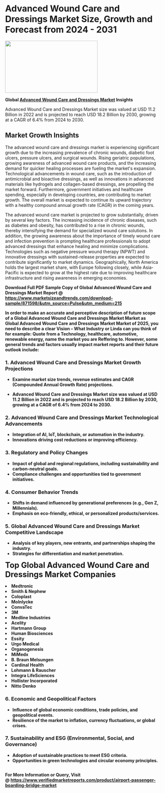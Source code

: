 <H1>Advanced Wound Care and Dressings Market Size, Growth and Forecast from 2024 - 2031</H1><img class="aligncenter size-medium wp-image-584254" src="https://thirdeyenews.in/wp-content/uploads/2024/09/Global-Market-Research-300x168.jpeg" alt="" width="300" height="168" /><p><strong>Global&nbsp;<a href="https://www.marketsizeandtrends.com/download-sample/871598/&amp;utm_source=Pulse&amp;utm_medium=215">Advanced Wound Care and Dressings Market</a> Insights</strong></p><p>Advanced Wound Care and Dressings Market size was valued at USD 11.2 Billion in 2022 and is projected to reach USD 18.2 Billion by 2030, growing at a CAGR of 6.4% from 2024 to 2030.</p><p><h2>Market Growth Insights</h2> <p>The advanced wound care and dressings market is experiencing significant growth due to the increasing prevalence of chronic wounds, diabetic foot ulcers, pressure ulcers, and surgical wounds. Rising geriatric populations, growing awareness of advanced wound care products, and the increasing demand for quicker healing processes are fueling the market's expansion. Technological advancements in wound care, such as the introduction of antimicrobial and bioactive dressings, as well as innovations in advanced materials like hydrogels and collagen-based dressings, are propelling the market forward. Furthermore, government initiatives and healthcare spending, especially in developing countries, are contributing to market growth. The overall market is expected to continue its upward trajectory with a healthy compound annual growth rate (CAGR) in the coming years.</p> <p><strong></strong></p> <p>The advanced wound care market is projected to grow substantially, driven by several key factors. The increasing incidence of chronic diseases, such as diabetes and obesity, has contributed to a rise in chronic wounds, thereby intensifying the demand for specialized wound care solutions. In addition, the growing awareness about the importance of timely wound care and infection prevention is prompting healthcare professionals to adopt advanced dressings that enhance healing and minimize complications. Technologies such as negative pressure wound therapy (NPWT) and innovative dressings with sustained-release properties are expected to contribute significantly to market dynamics. Geographically, North America holds the largest market share, with Europe following closely, while Asia-Pacific is expected to grow at the highest rate due to improving healthcare infrastructure and rising awareness in emerging economies. <p><strong></p><p><span class=""><strong>Download Full PDF Sample Copy of Global Advanced Wound Care and Dressings Market Report</strong> @ <a href="https://www.marketsizeandtrends.com/download-sample/871598/&amp;utm_source=Pulse&amp;utm_medium=215" target="_blank">https://www.marketsizeandtrends.com/download-sample/871598/&amp;utm_source=Pulse&amp;utm_medium=215</a></span></p><p>In order to make an accurate and perceptive description of future scope of a Global&nbsp;Advanced Wound Care and Dressings Market Market as Global&nbsp;Advanced Wound Care and Dressings Market Market of 2025, you need to describe a clear Vision &ndash; What Industry or Linda can you think of for example: Quote from a Technology, healthcare, automotive, renewable energy, name the market you are Reffering to. However, some general trends and factors usually impact market reports and their future outlook include:</p><h3>1.&nbsp;<strong>Advanced Wound Care and Dressings Market Growth Projections</strong></h3><ul><li>Examine market size trends, revenue estimates and CAGR (Compounded Annual Growth Rate) projections.</li><li><p>Advanced Wound Care and Dressings Market size was valued at USD 11.2 Billion in 2022 and is projected to reach USD 18.2 Billion by 2030, growing at a CAGR of 6.4% from 2024 to 2030.</p></li></ul><h3>2.&nbsp;<strong>Advanced Wound Care and Dressings Market Technological Advancements</strong></h3><ul><li>Integration of AI, IoT, blockchain, or automation in the industry.</li><li>Innovations driving cost reductions or improving efficiency.</li></ul><h3>3.&nbsp;<strong>Regulatory and Policy Changes</strong></h3><ul><li>Impact of global and regional regulations, including sustainability and carbon-neutral goals.</li><li>Compliance challenges and opportunities tied to government initiatives.</li></ul><h3>4.&nbsp;<strong>Consumer Behavior Trends</strong></h3><ul><li>Shifts in demand influenced by generational preferences (e.g., Gen Z, Millennials).</li><li>Emphasis on eco-friendly, ethical, or personalized products/services.</li></ul><h3>5.&nbsp;<strong>Global Advanced Wound Care and Dressings Market Competitive Landscape</strong></h3><ul><li>Analysis of key players, new entrants, and partnerships shaping the industry.</li><li>Strategies for differentiation and market penetration.</li></ul><p data-pm-slice="1 1 []"><span style="color: inherit; font-family: inherit; font-size: 25px;">Top Global Advanced Wound Care and Dressings Market Companies</span></p><div class="" data-test-id=""><p><li>Medtronic</li><li> Smith & Nephew</li><li> Coloplast</li><li> Molnlycke</li><li> ConvaTec</li><li> 3M</li><li> Medline Industries</li><li> Acelity</li><li> Hartmann Group</li><li> Human Biosciences</li><li> Essity</li><li> Urgo Medical</li><li> Organogenesis</li><li> MiMedx</li><li> B. Braun Melsungen</li><li> Cardinal Health</li><li> Lohmann & Rauscher</li><li> Integra LifeSciences</li><li> Hollister Incorporated</li><li> Nitto Denko</li></p></div><h3>6.&nbsp;<strong>Economic and Geopolitical Factors</strong></h3><ul><li>Influence of global economic conditions, trade policies, and geopolitical events.</li><li>Resilience of the market to inflation, currency fluctuations, or global crises.</li></ul><h3>7.&nbsp;<strong>Sustainability and ESG (Environmental, Social, and Governance)</strong></h3><ul><li>Adoption of sustainable practices to meet ESG criteria.</li><li>Opportunities in green technologies and circular economy principles.</li></ul><h2><strong style="font-size: 14px;">For More Information or Query, Visit @&nbsp;</strong><a style="background-color: #ffffff; font-size: 14px;" href="https://www.marketsizeandtrends.com/report/advanced-wound-care-and-dressings-market/" target="_blank">https://www.verifiedmarketreports.com/product/airport-passenger-boarding-bridge-market</a></h2>
